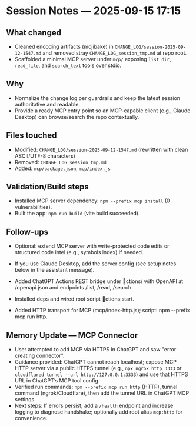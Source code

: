 # Session Notes — 2025-09-15 17:15

## What changed
- Cleaned encoding artifacts (mojibake) in `CHANGE_LOG/session-2025-09-12-1547.md` and removed stray `CHANGE_LOG_session_tmp.md` at repo root.
- Scaffolded a minimal MCP server under `mcp/` exposing `list_dir`, `read_file`, and `search_text` tools over stdio.

## Why
- Normalize the change log per guardrails and keep the latest session authoritative and readable.
- Provide a ready MCP entry point so an MCP-capable client (e.g., Claude Desktop) can browse/search the repo contextually.

## Files touched
- Modified: `CHANGE_LOG/session-2025-09-12-1547.md` (rewritten with clean ASCII/UTF-8 characters)
- Removed: `CHANGE_LOG_session_tmp.md`
- Added: `mcp/package.json`, `mcp/index.js`

## Validation/Build steps
- Installed MCP server dependency: `npm --prefix mcp install` (0 vulnerabilities).
- Built the app: `npm run build` (vite build succeeded).

## Follow-ups
- Optional: extend MCP server with write-protected code edits or structured code intel (e.g., symbols index) if needed.
- If you use Claude Desktop, add the server config (see setup notes below in the assistant message).


- Added ChatGPT Actions REST bridge under ctions/ with OpenAPI at /openapi.json and endpoints /list, /read, /search.
- Installed deps and wired root script ctions:start.

- Added HTTP transport for MCP (mcp/index-http.js); script: npm --prefix mcp run http.

## Memory Update — MCP Connector
- User attempted to add MCP via HTTPS in ChatGPT and saw "error creating connector".
- Guidance provided: ChatGPT cannot reach localhost; expose MCP HTTP server via a public HTTPS tunnel (e.g., `npx ngrok http 3333` or `cloudflared tunnel --url http://127.0.0.1:3333`) and use that HTTPS URL in ChatGPT’s MCP tool config.
- Verified run commands: `npm --prefix mcp run http` (HTTP), tunnel command (ngrok/Cloudflare), then add the tunnel URL in ChatGPT MCP settings.
- Next steps: If errors persist, add a `/health` endpoint and increase logging to diagnose handshake; optionally add root alias `mcp:http` for convenience.
